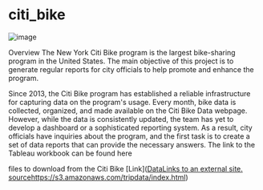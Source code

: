 # citi_bike

![image](https://github.com/wnaiyakhu/citi_bike/assets/136635119/d10fbc14-3d4d-4a21-a826-6019c690a787)

Overview
The New York Citi Bike program is the largest bike-sharing program in the United States. The main objective of this project is to generate regular reports for city officials to help promote and enhance the program.

Since 2013, the Citi Bike program has established a reliable infrastructure for capturing data on the program's usage. Every month, bike data is collected, organized, and made available on the Citi Bike Data webpage. However, while the data is consistently updated, the team has yet to develop a dashboard or a sophisticated reporting system. As a result, city officials have inquiries about the program, and the first task is to create a set of data reports that can provide the necessary answers. The link to the Tableau workbook can be found here

files to download from the Citi Bike [Link]([DataLinks to an external site. source](https://s3.amazonaws.com/tripdata/index.html)https://s3.amazonaws.com/tripdata/index.html)
